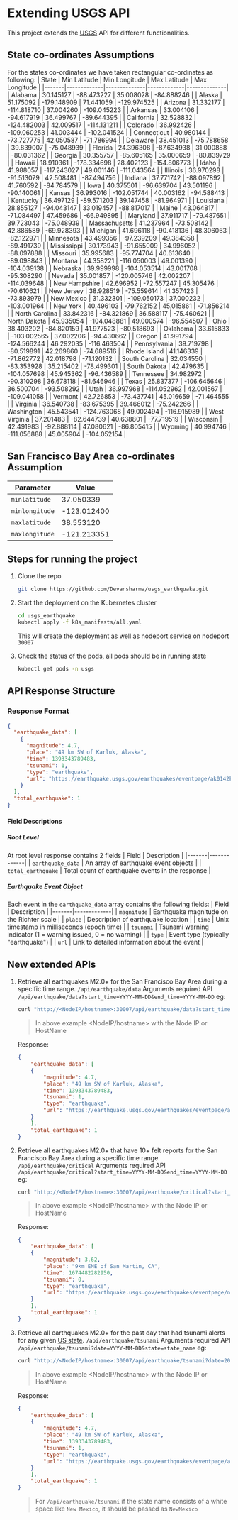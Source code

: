 # Extending USGS API

This project extends the [USGS](https://earthquake.usgs.gov/fdsnws/event/1/) API for different functionalities.

## State co-ordinates Assumptions
For the states co-ordinates we have taken rectangular co-ordinates as following:
| State | Min Latitude | Min Longitude | Max Latitude | Max Longitude |
|-------|-------------|--------------|-------------|--------------|
| Alabama | 30.145127 | -88.473227 | 35.008028 | -84.888246 |
| Alaska | 51.175092 | -179.148909 | 71.441059 | -129.974525 |
| Arizona | 31.332177 | -114.818710 | 37.004260 | -109.045223 |
| Arkansas | 33.004106 | -94.617919 | 36.499767 | -89.644395 |
| California | 32.528832 | -124.482003 | 42.009517 | -114.131211 |
| Colorado | 36.992426 | -109.060253 | 41.003444 | -102.041524 |
| Connecticut | 40.980144 | -73.727775 | 42.050587 | -71.786994 |
| Delaware | 38.451013 | -75.788658 | 39.839007 | -75.048939 |
| Florida | 24.396308 | -87.634938 | 31.000888 | -80.031362 |
| Georgia | 30.355757 | -85.605165 | 35.000659 | -80.839729 |
| Hawaii | 18.910361 | -178.334698 | 28.402123 | -154.806773 |
| Idaho | 41.988057 | -117.243027 | 49.001146 | -111.043564 |
| Illinois | 36.970298 | -91.513079 | 42.508481 | -87.494756 |
| Indiana | 37.771742 | -88.097892 | 41.760592 | -84.784579 |
| Iowa | 40.375501 | -96.639704 | 43.501196 | -90.140061 |
| Kansas | 36.993016 | -102.051744 | 40.003162 | -94.588413 |
| Kentucky | 36.497129 | -89.571203 | 39.147458 | -81.964971 |
| Louisiana | 28.855127 | -94.043147 | 33.019457 | -88.817017 |
| Maine | 43.064817 | -71.084497 | 47.459686 | -66.949895 |
| Maryland | 37.911717 | -79.487651 | 39.723043 | -75.048939 |
| Massachusetts | 41.237964 | -73.508142 | 42.886589 | -69.928393 |
| Michigan | 41.696118 | -90.418136 | 48.306063 | -82.122971 |
| Minnesota | 43.499356 | -97.239209 | 49.384358 | -89.491739 |
| Mississippi | 30.173943 | -91.655009 | 34.996052 | -88.097888 |
| Missouri | 35.995683 | -95.774704 | 40.613640 | -89.098843 |
| Montana | 44.358221 | -116.050003 | 49.001390 | -104.039138 |
| Nebraska | 39.999998 | -104.053514 | 43.001708 | -95.308290 |
| Nevada | 35.001857 | -120.005746 | 42.002207 | -114.039648 |
| New Hampshire | 42.696952 | -72.557247 | 45.305476 | -70.610621 |
| New Jersey | 38.928519 | -75.559614 | 41.357423 | -73.893979 |
| New Mexico | 31.332301 | -109.050173 | 37.000232 | -103.001964 |
| New York | 40.496103 | -79.762152 | 45.015861 | -71.856214 |
| North Carolina | 33.842316 | -84.321869 | 36.588117 | -75.460621 |
| North Dakota | 45.935054 | -104.048881 | 49.000574 | -96.554507 |
| Ohio | 38.403202 | -84.820159 | 41.977523 | -80.518693 |
| Oklahoma | 33.615833 | -103.002565 | 37.002206 | -94.430662 |
| Oregon | 41.991794 | -124.566244 | 46.292035 | -116.463504 |
| Pennsylvania | 39.719798 | -80.519891 | 42.269860 | -74.689516 |
| Rhode Island | 41.146339 | -71.862772 | 42.018798 | -71.120132 |
| South Carolina | 32.034550 | -83.353928 | 35.215402 | -78.499301 |
| South Dakota | 42.479635 | -104.057698 | 45.945362 | -96.436589 |
| Tennessee | 34.982972 | -90.310298 | 36.678118 | -81.646946 |
| Texas | 25.837377 | -106.645646 | 36.500704 | -93.508292 |
| Utah | 36.997968 | -114.052962 | 42.001567 | -109.041058 |
| Vermont | 42.726853 | -73.437741 | 45.016659 | -71.464555 |
| Virginia | 36.540738 | -83.675395 | 39.466012 | -75.242266 |
| Washington | 45.543541 | -124.763068 | 49.002494 | -116.915989 |
| West Virginia | 37.201483 | -82.644739 | 40.638801 | -77.719519 |
| Wisconsin | 42.491983 | -92.888114 | 47.080621 | -86.805415 |
| Wyoming | 40.994746 | -111.056888 | 45.005904 | -104.052154 |

## San Francisco Bay Area co-ordinates Assumption
| Parameter | Value |
|-----------|------|
| `minlatitude` | 37.050339 |
| `minlongitude` | -123.012400 |
| `maxlatitude` | 38.553120 |
| `maxlongitude` | -121.213351 |

## Steps for running the project
1. Clone the repo
    ```sh
    git clone https://github.com/Devansharma/usgs_earthquake.git
    ```
2. Start the deployment on the Kubernetes cluster
    ```sh
    cd usgs_earthquake
    kubectl apply -f k8s_manifests/all.yaml
    ```
    This will create the deployment as well as nodeport service on nodeport `30007`
    
3. Check the status of the pods, all pods should be in running state
    ```sh
    kubectl get pods -n usgs
    ```
## API Response Structure
### Response Format
```json
{
  "earthquake_data": [
    {
      "magnitude": 4.7,
      "place": "49 km SW of Karluk, Alaska",
      "time": 1393343789483,
      "tsunami": 1,
      "type": "earthquake",
      "url": "https://earthquake.usgs.gov/earthquakes/eventpage/ak0142kvd03o"
    }
  ],
  "total_earthquake": 1
}
```
#### Field Descriptions
##### Root Level
At root level response contains 2 fields
| Field | Description |
|-------|-------------|
| `earthquake_data` | An array of earthquake event objects |
| `total_earthquake` | Total count of earthquake events in the response |

##### Earthquake Event Object
Each event in the `earthquake_data` array contains the following fields:
| Field | Description |
|-------|-------------|
| `magnitude` | Earthquake magnitude on the Richter scale |
| `place` | Description of earthquake location |
| `time` | Unix timestamp in milliseconds (epoch time) |
| `tsunami` | Tsunami warning indicator (1 = warning issued, 0 = no warning) |
| `type` | Event type (typically "earthquake") |
| `url` | Link to detailed information about the event |
## New extended APIs

1. Retrieve all earthquakes M2.0+ for the San Francisco Bay Area during a specific time range.
    ```/api/earthquake/data```
    Arguments required API
    ```/api/earthquake/data?start_time=YYYY-MM-DD&end_time=YYYY-MM-DD```
    eg: 
    ```sh
    curl "http://<NodeIP/hostname>:30007/api/earthquake/data?start_time=2023-01-25&end_time=2023-01-31"
    ```
    > In above example <NodeIP/hostname> with the Node IP or HostName
    
    Response:
    ```json
    {
        "earthquake_data": [
        {
            "magnitude": 4.7,
            "place": "49 km SW of Karluk, Alaska",
            "time": 1393343789483,
            "tsunami": 1,
            "type": "earthquake",
            "url": "https://earthquake.usgs.gov/earthquakes/eventpage/ak0142kvd03o"
        }
        ],
        "total_earthquake": 1
    }
    ```


2. Retrieve all earthquakes M2.0+ that have 10+ felt reports for the San Francisco Bay Area during a specific time range.
    ```/api/earthquake/critical```
    Arguments required API
    ```/api/earthquake/critical?start_time=YYYY-MM-DD&end_time=YYYY-MM-DD```
    eg: 
    ```sh
    curl "http://<NodeIP/hostname>:30007/api/earthquake/critical?start_time=2023-01-23&end_time=2023-01-31"
    ```
    > In above example <NodeIP/hostname> with the Node IP or HostName
    
    Response:
    ```json
    {
        "earthquake_data": [
        {
            "magnitude": 3.62,
            "place": "9km ENE of San Martin, CA",
            "time": 1674482282950,
            "tsunami": 0,
            "type": "earthquake",
            "url": "https://earthquake.usgs.gov/earthquakes/eventpage/nc73836266"
        }
        ],
        "total_earthquake": 1
    }
    ```
    
3. Retrieve all earthquakes M2.0+ for the past day that had tsunami alerts for any given [US state](https://en.wikipedia.org/wiki/List_of_states_and_territories_of_the_United_States).
    ```/api/earthquake/tsunami```
    Arguments required API
    ```/api/earthquake/tsunami?date=YYYY-MM-DD&state=state_name```
    eg: 
    ```sh
    curl "http://<NodeIP/hostname>:30007/api/earthquake/tsunami?date=2014-02-26&state=alaska"
    ```
    > In above example <NodeIP/hostname> with the Node IP or HostName
    
    Response:
    ```json
    {
        "earthquake_data": [
        {
            "magnitude": 4.7,
            "place": "49 km SW of Karluk, Alaska",
            "time": 1393343789483,
            "tsunami": 1,
            "type": "earthquake",
            "url": "https://earthquake.usgs.gov/earthquakes/eventpage/ak0142kvd03o"
        }
        ],
        "total_earthquake": 1
    }
    ```
    > For ```/api/earthquake/tsunami``` if the state name consists of a white space like ```New Mexico```, it should be passed as ```NewMexico```
    